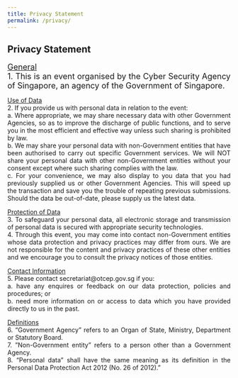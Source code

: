 ```yaml
---
title: Privacy Statement
permalink: /privacy/
---
```

## Privacy Statement


<p style="text-align:justify"><u><font size="4px">General</u><br>
1. This is an event organised by the Cyber Security Agency of Singapore, an agency of the Government of Singapore.</font>

<p style="text-align:justify"><u>Use of Data</u><br>
2. If you provide us with personal data in relation to the event:<br>
a. Where appropriate, we may share necessary data with other Government Agencies, so as to improve the discharge of public functions, and to serve you in the most efficient and effective way unless such sharing is prohibited by law.<br>
b. We may share your personal data with non-Government entities that have been authorised to carry out specific Government services. We will NOT share your personal data with other non-Government entities without your consent except where such sharing complies with the law.<br>
c. For your convenience, we may also display to you data that you had previously supplied us or other Government Agencies. This will speed up the transaction and save you the trouble of repeating previous submissions. Should the data be out-of-date, please supply us the latest data.<br>

<p style="text-align:justify"><u>Protection of Data</u><br>
3. To safeguard your personal data, all electronic storage and transmission of personal data is secured with appropriate security technologies.<br>
4. Through this event, you may come into contact non-Government entities whose data protection and privacy practices may differ from ours. We are not responsible for the content and privacy practices of these other entities and we encourage you to consult the privacy notices of those entities.<br>

<p style="text-align:justify"><u>Contact Information</u><br>
5. Please contact secretariat@otcep.gov.sg if you:<br>
a. have any enquires or feedback on our data protection, policies and procedures; or<br>
b. need more information on or access to data which you have provided directly to us in the past.

<p style="text-align:justify"><u>Definitions</u><br>
6. “Government Agency” refers to an Organ of State, Ministry, Department or Statutory Board.<br>
7. ”Non-Government entity” refers to a person other than a Government Agency.<br>
8. “Personal data” shall have the same meaning as its definition in the Personal Data Protection Act 2012 (No. 26 of 2012).”